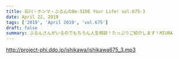 ```yaml
---
title: 石川・ホンマ・ぶるんのBe-SIDE Your Life! vol.675-3
date: April 22, 2019
tags: ['2019', 'April 2019', 'vol.675']
draft: false
summary: ぶるんさんがいるのでもちろん人生相談！たっぷりご紹介します！MIURA
---
```


http://project-phi.ddo.jp/ishikawa/ishikawa675_3.mp3